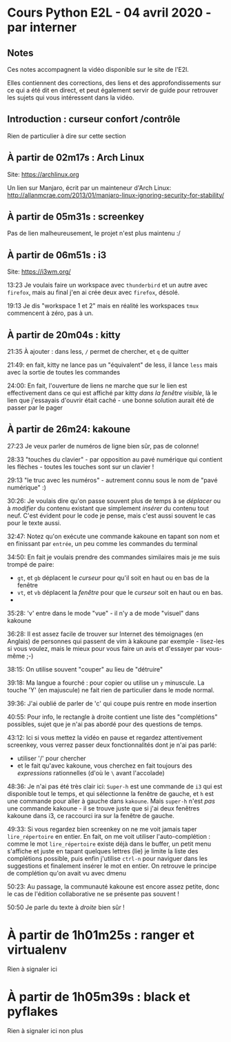 # Cours Python E2L - 04 avril 2020 - par interner

## Notes

Ces notes accompagnent la vidéo disponible sur le site de l'E2l.

Elles contiennent des corrections, des liens et des approfondissements
sur ce qui a été dit en direct, et peut également servir
de guide pour retrouver les sujets qui vous intéressent dans la vidéo.

## Introduction : curseur confort /contrôle

Rien de particulier à dire sur cette section

## À partir de 02m17s : Arch Linux

Site: https://archlinux.org

Un lien sur Manjaro, écrit par un mainteneur d'Arch Linux:
http://allanmcrae.com/2013/01/manjaro-linux-ignoring-security-for-stability/

## À partir de 05m31s : screenkey

Pas de lien malheureusement, le projet n'est plus maintenu :/

## À partir de 06m51s : i3

Site:  https://i3wm.org/

13:23
Je voulais faire un workspace avec `thunderbird` et un autre avec `firefox`, mais
au final j'en ai crée deux avec `firefox`, désolé.


19:13
Je dis "workspace 1 et 2" mais en réalité les workspaces `tmux` commencent
à zéro, pas à un.

## À partir de 20m04s : kitty

21:35
À ajouter : dans less, `/` permet de chercher, et `q` de quitter

21:49:
en fait, kitty ne lance pas un "équivalent" de less, il lance `less` mais avec
la sortie de toutes les commandes

24:00:
En fait, l'ouverture de liens ne marche que sur le lien est effectivement
dans ce qui est affiché par kitty *dans la fenêtre visible*, là le lien
que j'essayais d'ouvrir était caché - une bonne solution aurait été
de passer par le pager

## À partir de 26m24:  kakoune

27:23
Je veux parler de numéros de ligne bien sûr, pas de colonne!

28:33
"touches du clavier" - par opposition au pavé numérique qui contient les
flèches - toutes les touches sont sur un clavier !

29:13
"le truc avec les numéros" - autrement connu sous le nom de "pavé numérique" :)

30:26:
Je voulais dire qu'on passe souvent plus de temps à se *déplacer*
ou à *modifier* du contenu existant que simplement *insérer* du contenu tout
neuf. C'est évident pour le code je pense, mais c'est aussi souvent le cas
pour le texte aussi.

32:47:
Notez qu'on exécute une commande kakoune en tapant son nom et en finissant par `entrée`,
un peu comme les commandes du terminal

34:50:
En fait je voulais prendre des commandes similaires mais je me suis
trompé de paire:
* `gt`, et `gb` déplacent le *curseur* pour qu'il soit en haut ou en bas de la fenêtre
* `vt`, et `vb` déplacent la *fenêtre* pour que le *curseur* soit en haut ou en bas.
*
35:28:
'v' entre dans le mode "vue" - il n'y a de mode "visuel" dans kakoune

36:28:
Il est assez facile de trouver sur Internet des témoignages (en Anglais)
de personnes qui passent de vim à kakoune par exemple - lisez-les si vous voulez,
mais le mieux pour vous faire un avis et d'essayer par vous-même ;-)

38:15:
On utilise souvent "couper" au lieu de "détruire"

39:18:
Ma langue a fourché : pour copier ou utilise un `y` minuscule. La touche 'Y' (en majuscule)
ne fait rien de particulier dans le mode normal.

39:36:
J'ai oublié de parler de 'c' qui coupe puis rentre en mode insertion

40:55:
Pour info, le rectangle à droite contient une liste des "complétions" possibles,
sujet que je n'ai pas abordé pour des questions de temps.

43:12:
Ici si vous mettez la vidéo en pause et regardez attentivement screenkey,
vous verrez passer deux fonctionnalités dont je n'ai pas parlé:

   * utiliser '/' pour chercher
   * et le fait qu'avec kakoune, vous cherchez en fait toujours des
     *expressions* rationnelles (d'où le `\` avant l'accolade)

48:36:
Je n'ai pas été très clair ici:
`Super-h` est une commande de `i3` qui est disponible tout le temps,
et qui sélectionne la fenêtre de gauche, et `h` est une commande pour
aller à gauche dans `kakoune`.
Mais `super-h` n'est *pas* une commande kakoune - il se trouve juste que si
j'ai deux fenêtres kakoune dans i3, ce raccourci ira sur la fenêtre de gauche.

49:33:
Si vous regardez bien screenkey on ne me voit jamais taper `lire_répertoire`
en entier.
En fait, on me voit utiliser l'auto-complétion : comme le mot `lire_répertoire` existe
déjà dans le buffer, un petit menu s'affiche et juste en tapant quelques lettres
(lie) je limite la liste des complétions possible, puis enfin j'utilise
`ctrl-n` pour naviguer dans les suggestions et finalement insérer le mot
en entier. On retrouve le principe de complétion qu'on
avait vu avec dmenu

50:23:
Au passage, la communauté kakoune est encore assez petite, donc le cas de
l'édition collaborative ne se présente pas souvent !

50:50
Je parle du texte à *droite* bien sûr !

# À partir de 1h01m25s : ranger et virtualenv

Rien à signaler ici

# À partir de 1h05m39s : black et pyflakes

Rien à signaler ici non plus

